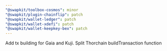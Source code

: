 ```yaml
---
"@swapkit/toolbox-cosmos": minor
"@swapkit/plugin-chainflip": patch
"@swapkit/wallet-ledger": patch
"@swapkit/wallet-xdefi": patch
"@swapkit/wallet-keepkey-bex": patch
---
```


Add tx building for Gaia and Kuji. Split Thorchain buildTransaction function

